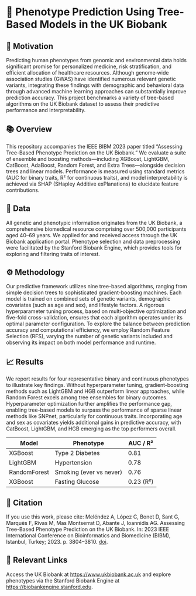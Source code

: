 # 🧬 Phenotype Prediction Using Tree-Based Models in the UK Biobank

## 🚀 Motivation

Predicting human phenotypes from genomic and environmental data holds significant promise for personalized medicine, risk stratification, and efficient allocation of healthcare resources. Although genome‐wide association studies (GWAS) have identified numerous relevant genetic variants, integrating these findings with demographic and behavioral data through advanced machine learning approaches can substantially improve prediction accuracy. This project benchmarks a variety of tree-based algorithms on the UK Biobank dataset to assess their predictive performance and interpretability.

## 📚 Overview
This repository accompanies the IEEE BIBM 2023 paper titled “Assessing Tree-Based Phenotype Prediction on the UK Biobank.” We evaluate a suite of ensemble and boosting methods—including XGBoost, LightGBM, CatBoost, AdaBoost, Random Forest, and Extra Trees—alongside decision trees and linear models. Performance is measured using standard metrics (AUC for binary traits, R² for continuous traits), and model interpretability is achieved via SHAP (SHapley Additive exPlanations) to elucidate feature contributions.

## 🧬 Data

All genetic and phenotypic information originates from the UK Biobank, a comprehensive biomedical resource comprising over 500,000 participants aged 40–69 years. We applied for and received access through the UK Biobank application portal. Phenotype selection and data preprocessing were facilitated by the Stanford Biobank Engine, which provides tools for exploring and filtering traits of interest.

## ⚙️ Methodology

Our predictive framework utilizes nine tree-based algorithms, ranging from simple decision trees to sophisticated gradient-boosting machines. Each model is trained on combined sets of genetic variants, demographic covariates (such as age and sex), and lifestyle factors. A rigorous hyperparameter tuning process, based on multi‐objective optimization and five-fold cross-validation, ensures that each algorithm operates under its optimal parameter configuration. To explore the balance between prediction accuracy and computational efficiency, we employ Random Feature Selection (RFS), varying the number of genetic variants included and observing its impact on both model performance and runtime.

## 📈 Results

We report results for four representative binary and continuous phenotypes to illustrate key findings. Without hyperparameter tuning, gradient-boosting methods such as LightGBM and HGB outperform linear approaches, while Random Forest excels among tree ensembles for binary outcomes. Hyperparameter optimization further amplifies the performance gap, enabling tree-based models to surpass the performance of sparse linear methods like SNPnet, particularly for continuous traits. Incorporating age and sex as covariates yields additional gains in predictive accuracy, with CatBoost, LightGBM, and HGB emerging as the top performers overall.

<div align="center">

<table>
  <thead>
    <tr>
      <th>Model</th>
      <th>Phenotype</th>
      <th>AUC / R²</th>
    </tr>
  </thead>
  <tbody>
    <tr>
      <td>XGBoost</td>
      <td>Type 2 Diabetes</td>
      <td>0.81</td>
    </tr>
    <tr>
      <td>LightGBM</td>
      <td>Hypertension</td>
      <td>0.78</td>
    </tr>
    <tr>
      <td>RandomForest</td>
      <td>Smoking (ever vs never)</td>
      <td>0.76</td>
    </tr>
    <tr>
      <td>XGBoost</td>
      <td>Fasting Glucose</td>
      <td>0.23 (R²)</td>
    </tr>
  </tbody>
</table>

</div>

## 📝 Citation
If you use this work, please cite:
Meléndez A, López C, Bonet D, Sant G, Marquès F, Rivas M, Mas Montserrat D, Abante J, Ioannidis AG. Assessing Tree-Based Phenotype Prediction on the UK Biobank. In: 2023 IEEE International Conference on Bioinformatics and Biomedicine (BIBM), Istanbul, Turkey; 2023. p. 3804–3810. [doi](10.1109/BIBM58861.2023.10385960).


## 🔗 Relevant Links
Access the UK Biobank at https://www.ukbiobank.ac.uk and explore phenotypes via the Stanford Biobank Engine at https://biobankengine.stanford.edu.
